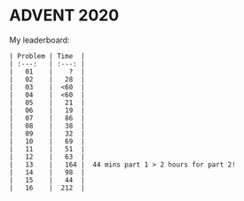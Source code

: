 # ADVENT 2020

My leaderboard:

    | Problem | Time  |
    | :---:   | :---: |
    |   01    |    ?  |
    |   02    |   28  |
    |   03    |  <60  |
    |   04    |  <60  |
    |   05    |   21  |
    |   06    |   19  |
    |   07    |   86  |
    |   08    |   38  |
    |   09    |   32  |
    |   10    |   69  |
    |   11    |   51  |
    |   12    |   63  |
    |   13    |   164 |  44 mins part 1 > 2 hours for part 2!
    |   14    |   98  |
    |   15    |   44  |
    |   16    |  212  |



